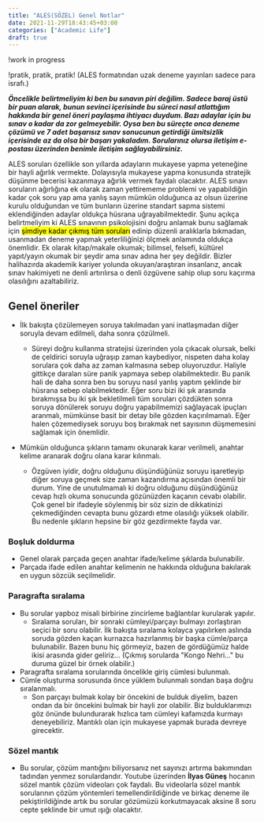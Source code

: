 ```yaml
---
title: "ALES(SÖZEL) Genel Notlar"
date: 2021-11-29T18:43:45+03:00
categories: ["Academic Life"]
draft: true
---
```


!work in progress

!pratik, pratik, pratik! (ALES formatından uzak deneme yayınları sadece para israfı.)

***Öncelikle belirtmeliyim ki ben bu sınavın piri değilim. Sadece baraj üstü bir puan alarak, bunun sevinci içerisinde
bu süreci nasıl atlattığım hakkında bir genel öneri paylaşma ihtiyacı duydum. Bazı adaylar için bu sınav o kadar da zor gelmeyebilir.
Oysa ben bu süreçte onca deneme çözümü ve 7 adet başarısız sınav sonucunun getirdiği ümitsizlik içerisinde az da olsa bir başarı yakaladım.
Sorularınız olursa iletişim e-postası üzerinden benimle iletişim sağlayabilirsiniz.***

ALES soruları özellikle son yıllarda adayların mukayese yapma yeteneğine bir hayli ağırlık vermekte.
Dolayısıyla mukayese yapma konusunda stratejik düşünme becerisi kazanmaya ağırlık vermek faydalı olacaktır.
ALES sınavı soruların ağırlığına ek olarak zaman yettirememe problemi ve yapabildiğin kadar çok soru yap ama yanlış sayın mümkün olduğunca az olsun üzerine kurulu olduğundan ve tüm bunların üzerine standart sapma sistemi eklendiğinden adaylar oldukça hüsrana uğrayabilmektedir.
Şunu açıkça belirtmeliyim ki ALES sınavının psikolojisini doğru anlamak bunu sağlamak için <mark>şimdiye kadar çıkmış tüm soruları</mark> edinip düzenli aralıklarla bıkmadan, usanmadan deneme yapmak yeterliliğinizi ölçmek anlamında oldukça önemlidir.
Ek olarak kitap/makale okumak; bilimsel, felsefi, kültürel yapıt/yayın okumak bir şeydir ama sınav adına her şey değildir.
Bizler halihazırda akademik kariyer yolunda okuyan/araştıran insanlarız, ancak sınav hakimiyeti ne denli artırılırsa o denli özgüvene sahip olup soru kaçırma olasılığını azaltabiliriz.

## Genel öneriler
* İlk bakışta çözülemeyen soruya takılmadan yani inatlaşmadan diğer soruyla devam edilmeli, daha sonra çözülmeli.
    - Süreyi doğru kullanma stratejisi üzerinden yola çıkacak olursak, belki de çeldirici soruyla uğraşıp zaman kaybediyor, nispeten daha kolay sorulara çok daha az zaman kalmasına sebep oluyoruzdur. Haliyle gittikçe daralan süre panik yapmaya sebep olabilmektedir. Bu panik hali de daha sonra ben bu soruyu nasıl yanlış yaptım şeklinde bir hüsrana sebep olabilmektedir. Eğer soru bizi iki şık arasında bırakmışsa bu iki şık bekletilmeli tüm soruları çözdükten sonra soruya dönülerek soruyu doğru yapabilmemizi sağlayacak ipuçları aranmalı, mümkünse basit bir detay bile gözden kaçırılmamalı. Eğer halen çözemediysek soruyu boş bırakmak net sayısının düşmemesini sağlamak için önemlidir.

* Mümkün olduğunca şıkların tamamı okunarak karar verilmeli, anahtar kelime aranarak doğru olana karar kılınmalı.
    - Özgüven iyidir, doğru olduğunu düşündüğünüz soruyu işaretleyip diğer soruya geçmek size zaman kazandırma açısından
önemli bir durum. Yine de unutulmamalı ki doğru olduğunu düşündüğünüz cevap hızlı okuma sonucunda gözünüzden kaçanın
cevabı olabilir. Çok genel bir ifadeyle söylenmiş bir söz sizin de dikkatinizi çekmediğinden cevapta bunu gözardı etme
olasılığı yüksek olabilir. Bu nedenle şıkların hepsine bir göz gezdirmekte fayda var.

### Boşluk doldurma
- Genel olarak parçada geçen anahtar ifade/kelime şıklarda bulunabilir.
- Parçada ifade edilen anahtar kelimenin ne hakkında olduğuna bakılarak en uygun sözcük seçilmelidir.

### Paragrafta sıralama
- Bu sorular yapboz misali birbirine zincirleme bağlantılar kurularak yapılır.
    - Sıralama soruları, bir sonraki cümleyi/parçayı bulmayı zorlaştıran seçici bir soru olabilir.
İlk bakışta sıralama kolayca yapılırken aslında soruda gözden kaçan kurnazca hazırlanmış bir başka
cümle/parça bulunabilir. Bazen bunu hiç görmeyiz, bazen de gördüğümüz halde ikisi arasında gider geliriz... (Çıkmış sorularda "Kongo Nehri..." bu duruma güzel bir örnek olabilir.)
- Paragrafta sıralama sorularında öncelikle giriş cümlesi bulunmalı.
- Cümle oluşturma sorusunda önce yüklem bulunmalı sondan başa doğru sıralanmalı.
    - Son parçayı bulmak kolay bir öncekini de bulduk diyelim, bazen ondan da bir öncekini bulmak bir hayli
zor olabilir. Biz bulduklarımızı göz önünde bulundurarak hızlıca tam cümleyi kafamızda kurmayı deneyebiliriz.
Mantıklı olan için mukayese yapmak burada devreye girecektir.

### Sözel mantık
- Bu sorular, çözüm mantığını biliyorsanız net sayınızı artırma bakımından tadından yenmez sorulardandır.
Youtube üzerinden **İlyas Güneş** hocanın sözel mantık çözüm videoları çok faydalı. Bu videolarla sözel mantık sorularının çözüm yöntemleri
temellendirildiğinde ve birkaç deneme ile pekiştirildiğinde artık bu sorular gözümüzü korkutmayacak aksine 8 soru cepte şeklinde bir umut ışığı olacaktır.
